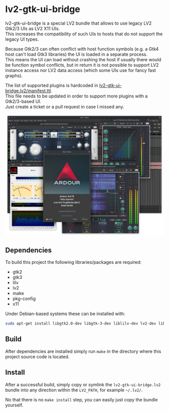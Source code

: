 lv2-gtk-ui-bridge
=================

lv2-gtk-ui-bridge is a special LV2 bundle that allows to use legacy LV2 Gtk2/3 UIs as LV2 X11 UIs.  
This increases the compatibility of such UIs to hosts that do not support the legacy UI types.

Because Gtk2/3 can often conflict with host function symbols (e.g. a Gtk4 host can't load Gtk3 libraries) the UI is loaded in a separate process.  
This means the UI can load without crashing the host if usually there would be function symbol conflicts,
but in return it is not possible to support LV2 instance access nor LV2 data access (which some UIs use for fancy fast graphs).

The list of supported plugins is hardcoded in [lv2-gtk-ui-bridge.lv2/manifest.ttl](lv2-gtk-ui-bridge.lv2/manifest.ttl).  
This file needs to be updated in order to support more plugins with a Gtk2/3-based UI.  
Just create a ticket or a pull request in case I missed any.

![Screenshot](Screenshot.png)

Dependencies
------------

To build this project the following libraries/packages are required:

 - gtk2
 - gtk3
 - lilv
 - lv2
 - make
 - pkg-config
 - x11

Under Debian-based systems these can be installed with:

```sh
sudo apt-get install libgtk2.0-dev libgtk-3-dev liblilv-dev lv2-dev libx11-dev make pkg-config
```

Build
-----

After dependencies are installed simply run `make` in the directory where this project source code is located.

Install
-------

After a successful build, simply copy or symlink the `lv2-gtk-ui-bridge.lv2` bundle into any direction within the `LV2_PATH`, for example `~/.lv2/`.

No that there is no `make install` step, you can easily just copy the bundle yourself.
